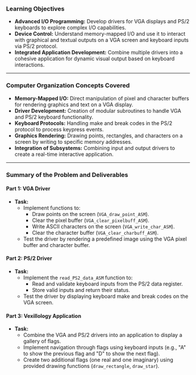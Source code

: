 ### **Learning Objectives**
- **Advanced I/O Programming:** Develop drivers for VGA displays and PS/2 keyboards to explore complex I/O capabilities.
- **Device Control:** Understand memory-mapped I/O and use it to interact with graphical and textual outputs on a VGA screen and keyboard inputs via PS/2 protocol.
- **Integrated Application Development:** Combine multiple drivers into a cohesive application for dynamic visual output based on keyboard interactions.

---

### **Computer Organization Concepts Covered**
- **Memory-Mapped I/O:** Direct manipulation of pixel and character buffers for rendering graphics and text on a VGA display.
- **Driver Development:** Creation of modular subroutines to handle VGA and PS/2 keyboard functionality.
- **Keyboard Protocols:** Handling make and break codes in the PS/2 protocol to process keypress events.
- **Graphics Rendering:** Drawing points, rectangles, and characters on a screen by writing to specific memory addresses.
- **Integration of Subsystems:** Combining input and output drivers to create a real-time interactive application.

---

### **Summary of the Problem and Deliverables**
#### **Part 1: VGA Driver**
- **Task:**
  - Implement functions to:
    - Draw points on the screen (`VGA_draw_point_ASM`).
    - Clear the pixel buffer (`VGA_clear_pixelbuff_ASM`).
    - Write ASCII characters on the screen (`VGA_write_char_ASM`).
    - Clear the character buffer (`VGA_clear_charbuff_ASM`).
  - Test the driver by rendering a predefined image using the VGA pixel buffer and character buffer.

#### **Part 2: PS/2 Driver**
- **Task:**
  - Implement the `read_PS2_data_ASM` function to:
    - Read and validate keyboard inputs from the PS/2 data register.
    - Store valid inputs and return their status.
  - Test the driver by displaying keyboard make and break codes on the VGA screen.

#### **Part 3: Vexillology Application**
- **Task:**
  - Combine the VGA and PS/2 drivers into an application to display a gallery of flags.
  - Implement navigation through flags using keyboard inputs (e.g., "A" to show the previous flag and "D" to show the next flag).
  - Create two additional flags (one real and one imaginary) using provided drawing functions (`draw_rectangle`, `draw_star`).
